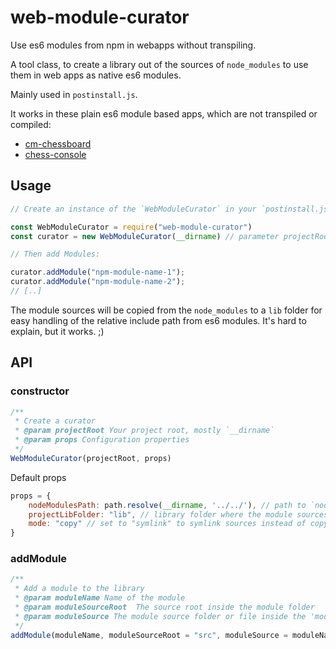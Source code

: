 # web-module-curator

Use es6 modules from npm in webapps without transpiling.

A tool class, to create a library out of the sources of `node_modules` 
to use them in web apps as native es6 modules.

Mainly used in `postinstall.js`. 

It works in these plain es6 module based apps, which are not transpiled or compiled:

- [cm-chessboard](https://shaack.com/projekte/cm-chessboard/)
- [chess-console](https://shaack.com/projekte/chess-console/examples/game-with-random.html)

## Usage

```js
// Create an instance of the `WebModuleCurator` in your `postinstall.js`:

const WebModuleCurator = require("web-module-curator")
const curator = new WebModuleCurator(__dirname) // parameter projectRoot

// Then add Modules:

curator.addModule("npm-module-name-1");
curator.addModule("npm-module-name-2");
// [..]
```

The module sources will be copied from the `node_modules` to a `lib` folder for easy handling of
the relative include path from es6 modules. It's hard to explain, but it works. ;) 

## API

### constructor

```js
/**
 * Create a curator
 * @param projectRoot Your project root, mostly `__dirname`
 * @param props Configuration properties
 */
WebModuleCurator(projectRoot, props)
```

Default props

```js
props = {
    nodeModulesPath: path.resolve(__dirname, '../../'), // path to `node_modules`
    projectLibFolder: "lib", // library folder where the module sources are linked/copied to
    mode: "copy" // set to "symlink" to symlink sources instead of copying
}
```

### addModule

```js
/**
 * Add a module to the library
 * @param moduleName Name of the module
 * @param moduleSourceRoot  The source root inside the module folder
 * @param moduleSource The module source folder or file inside the 'moduleSourceRoot'
 */
addModule(moduleName, moduleSourceRoot = "src", moduleSource = moduleName)
```